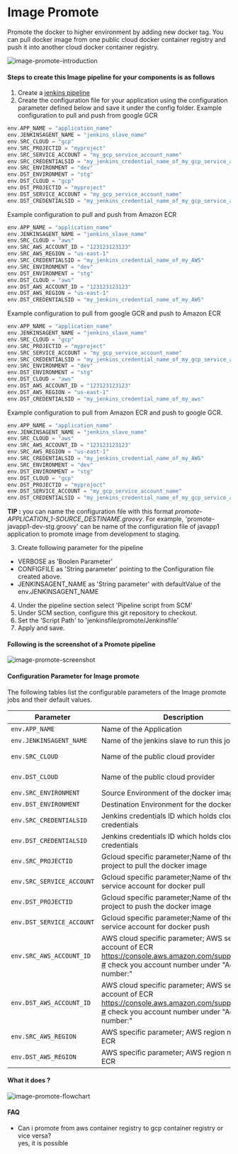 # Image Promote

Promote the docker to higher environment by adding new docker tag.
You can pull docker image from one public cloud docker container registry and push it into another
cloud docker container registry.

![image-promote-introduction](images/image-promote-introduction.png)

#### Steps to create this Image pipeline for your components is as follows

1. Create a [jenkins pipeline](https://jenkins.io/doc/book/pipeline/getting-started/#defining-a-pipeline-in-scm)
2. Create the configuration file for your application using the configuration parameter defined below and save it under the config folder.
Example configuration to pull and push from google GCR
```groovy
env.APP_NAME = "application_name"
env.JENKINSAGENT_NAME = "jenkins_slave_name"
env.SRC_CLOUD = "gcp"
env.SRC_PROJECTID = "myproject"
env.SRC_SERVICE_ACCOUNT = "my_gcp_service_account_name"
env.SRC_CREDENTIALSID = "my_jenkins_credential_name_of_my_gcp_service_account_name"
env.SRC_ENVIRONMENT = "dev"
env.DST_ENVIRONMENT = "stg"
env.DST_CLOUD = "gcp"
env.DST_PROJECTID = "myproject"
env.DST_SERVICE_ACCOUNT = "my_gcp_service_account_name"
env.DST_CREDENTIALSID = "my_jenkins_credential_name_of_my_gcp_service_account_name"
```
Example configuration to pull and push from Amazon ECR
```groovy
env.APP_NAME = "application_name"
env.JENKINSAGENT_NAME = "jenkins_slave_name"
env.SRC_CLOUD = "aws"
env.SRC_AWS_ACCOUNT_ID = "123123123123"
env.SRC_AWS_REGION = "us-east-1"
env.SRC_CREDENTIALSID = "my_jenkins_credential_name_of_my_AWS"
env.SRC_ENVIRONMENT = "dev"
env.DST_ENVIRONMENT = "stg"
env.DST_CLOUD = "aws"
env.DST_AWS_ACCOUNT_ID = "123123123123"
env.DST_AWS_REGION = "us-east-1"
env.DST_CREDENTIALSID = "my_jenkins_credential_name_of_my_AWS"

```
Example configuration to pull from google GCR and push to Amazon ECR
```groovy
env.APP_NAME = "application_name"
env.JENKINSAGENT_NAME = "jenkins_slave_name"
env.SRC_CLOUD = "gcp"
env.SRC_PROJECTID = "myproject"
env.SRC_SERVICE_ACCOUNT = "my_gcp_service_account_name"
env.SRC_CREDENTIALSID = "my_jenkins_credential_name_of_my_gcp_service_account_name"
env.SRC_ENVIRONMENT = "dev"
env.DST_ENVIRONMENT = "stg"
env.DST_CLOUD = "aws"
env.DST_AWS_ACCOUNT_ID = "123123123123"
env.DST_AWS_REGION = "us-east-1"
env.DST_CREDENTIALSID = "my_jenkins_credential_name_of_my_aws"
```
Example configuration to pull from Amazon ECR and push to  google GCR.
```groovy
env.APP_NAME = "application_name"
env.JENKINSAGENT_NAME = "jenkins_slave_name"
env.SRC_CLOUD = "aws"
env.SRC_AWS_ACCOUNT_ID = "123123123123"
env.SRC_AWS_REGION = "us-east-1"
env.SRC_CREDENTIALSID = "my_jenkins_credential_name_of_my_AWS"
env.SRC_ENVIRONMENT = "dev"
env.DST_ENVIRONMENT = "stg"
env.DST_CLOUD = "gcp"
env.DST_PROJECTID = "myproject"
env.DST_SERVICE_ACCOUNT = "my_gcp_service_account_name"
env.DST_CREDENTIALSID = "my_jenkins_credential_name_of_my_gcp_service_account_name"
```
**TIP :**  you can name the configuration file with this format *promote-APPLICATION_1-SOURCE_DESTINAME.groovy*. For example, 'promote-javapp1-dev-stg.groovy' can be name of the configuration file of javapp1 application to promote image from development to staging.

3. Create following parameter for the pipeline
  - VERBOSE as 'Boolen Parameter'
  - CONFIGFILE as 'String parameter' pointing to the Configuration file created above.
  - JENKINSAGENT_NAME as 'String parameter' with defaultValue of the env.JENKINSAGENT_NAME
4. Under the pipeline section select 'Pipeline script from SCM'
5. Under SCM section, configure this git repository to checkout.
6. Set the 'Script Path' to 'jenkinsfile/promote/Jenkinsfile'
7. Apply and save.

#### Following is the screenshot of a Promote pipeline

![image-promote-screenshot](images/image-promote-screenshot.png)

#### Configuration Parameter for Image promote

The following tables list the configurable parameters of the Image promote jobs and their default values.

| Parameter                         | Description                                                         | Default                                   |
| --------------------------------- | ------------------------------------                                | ----------------------------------------- |
| `env.APP_NAME`                    | Name of the Application                                             | Required                                  |
| `env.JENKINSAGENT_NAME`           | Name of the jenkins slave to run this job                           | Required                                  |
| `env.SRC_CLOUD`                   | Name of the public cloud provider                                   | "gcp" or "aws"                            |
| `env.DST_CLOUD`                   | Name of the public cloud provider                                   | "gcp" or "aws"                            |
| `env.SRC_ENVIRONMENT`             | Source Environment of the docker image                              | Required                                  |
| `env.DST_ENVIRONMENT`             | Destination Environment for the docker image                        | Required                                  |
| `env.SRC_CREDENTIALSID`           | Jenkins credentials ID which holds cloud credentials                | Required                                  |
| `env.DST_CREDENTIALSID`           | Jenkins credentials ID which holds cloud credentials                | Required                                  |
| `env.SRC_PROJECTID`               | Gcloud specific parameter;Name of the gcloud project to pull the docker image   | Required                      |
| `env.SRC_SERVICE_ACCOUNT`         | Gcloud specific parameter;Name of the gcloud service account for docker pull    | Required                      |
| `env.DST_PROJECTID`               | Gcloud specific parameter;Name of the gcloud project to push the docker image   | Required                      |
| `env.DST_SERVICE_ACCOUNT`         | Gcloud specific parameter;Name of the gcloud service account for docker push    | Required                      |
| `env.SRC_AWS_ACCOUNT_ID`          | AWS cloud specific parameter; AWS service account of ECR https://console.aws.amazon.com/support/home?# check you account number under "Account number:"  | Required                      |
| `env.DST_AWS_ACCOUNT_ID`          | AWS cloud specific parameter; AWS service account of ECR https://console.aws.amazon.com/support/home?# check you account number under "Account number:"  | Required                      |
| `env.SRC_AWS_REGION`              | AWS specific parameter; AWS region name of ECR                       | Required                                 |
| `env.DST_AWS_REGION`              | AWS specific parameter; AWS region name of ECR                       | Required                                 |

#### What it does ?

![image-promote-flowchart](images/image-promote-flowchart.svg)

#### FAQ
- Can i promote from aws container registry to gcp container registry or vice versa?  
  yes, it is possible
